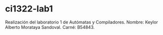 # ci1322-lab1
Realización del laboratorio 1 de Autómatas y Compiladores.
Nombre: Keylor Alberto Morataya Sandoval.
Carné: B54843.
